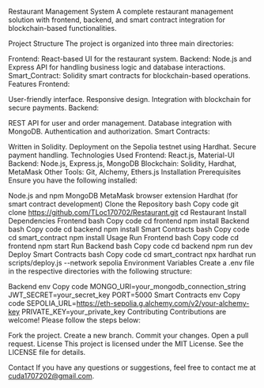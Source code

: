 Restaurant Management System
A complete restaurant management solution with frontend, backend, and smart contract integration for blockchain-based functionalities.

Project Structure
The project is organized into three main directories:

Frontend: React-based UI for the restaurant system.
Backend: Node.js and Express API for handling business logic and database interactions.
Smart_Contract: Solidity smart contracts for blockchain-based operations.
Features
Frontend:

User-friendly interface.
Responsive design.
Integration with blockchain for secure payments.
Backend:

REST API for user and order management.
Database integration with MongoDB.
Authentication and authorization.
Smart Contracts:

Written in Solidity.
Deployment on the Sepolia testnet using Hardhat.
Secure payment handling.
Technologies Used
Frontend: React.js, Material-UI
Backend: Node.js, Express.js, MongoDB
Blockchain: Solidity, Hardhat, MetaMask
Other Tools: Git, Alchemy, Ethers.js
Installation
Prerequisites
Ensure you have the following installed:

Node.js and npm
MongoDB
MetaMask browser extension
Hardhat (for smart contract development)
Clone the Repository
bash
Copy code
git clone https://github.com/TLoc170702/Restaurant.git
cd Restaurant
Install Dependencies
Frontend
bash
Copy code
cd frontend
npm install
Backend
bash
Copy code
cd backend
npm install
Smart Contracts
bash
Copy code
cd smart_contract
npm install
Usage
Run Frontend
bash
Copy code
cd frontend
npm start
Run Backend
bash
Copy code
cd backend
npm run dev
Deploy Smart Contracts
bash
Copy code
cd smart_contract
npx hardhat run scripts/deploy.js --network sepolia
Environment Variables
Create a .env file in the respective directories with the following structure:

Backend
env
Copy code
MONGO_URI=your_mongodb_connection_string
JWT_SECRET=your_secret_key
PORT=5000
Smart Contracts
env
Copy code
SEPOLIA_URL=https://eth-sepolia.g.alchemy.com/v2/your-alchemy-key
PRIVATE_KEY=your_private_key
Contributing
Contributions are welcome! Please follow the steps below:

Fork the project.
Create a new branch.
Commit your changes.
Open a pull request.
License
This project is licensed under the MIT License. See the LICENSE file for details.

Contact
If you have any questions or suggestions, feel free to contact me at cuda1707202@gmail.com.
